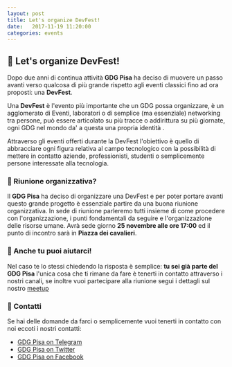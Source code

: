 ```yaml
---
layout: post
title: Let's organize DevFest!
date:   2017-11-19 11:20:00
categories: events
---
```


## 📅 Let's organize DevFest!


Dopo due anni di continua attività **GDG Pisa** ha deciso di muovere un passo avanti verso qualcosa di più grande rispetto agli eventi classici fino ad ora proposti: una **DevFest**.

Una **DevFest** è l'evento più importante che un GDG possa organizzare, è un agglomerato di Eventi, laboratori o di semplice (ma essenziale) networking tra persone, può essere articolato su più tracce o addirittura su più giornate, ogni GDG nel mondo da' a questa una propria identità . 

Attraverso gli eventi offerti durante la DevFest l'obiettivo è quello di abbracciare ogni figura relativa al campo tecnologico con la  possibilità di mettere in contatto aziende, professionisti, studenti o semplicemente persone interessate alla tecnologia.

### 🤔 Riunione organizzativa?
Il **GDG Pisa** ha deciso di organizzare una DevFest e per poter portare avanti questo grande progetto è essenziale partire da una buona riunione organizzativa.
In sede di riunione parleremo tutti insieme di come procedere con l'organizzazione, i punti fondamentali da seguire e l'organizzazione delle risorse umane.
Avrà sede giorno **25 novembre alle ore 17:00** ed il punto di incontro sarà in **Piazza dei cavalieri**.


### 🌟 Anche tu puoi aiutarci!
Nel caso te lo stessi chiedendo la risposta è semplice: **tu sei già parte del GDG Pisa** l'unica cosa che ti rimane da fare è tenerti in contatto attraverso i nostri canali, se inoltre vuoi partecipare alla riunione segui i dettagli sul nostro [meetup](https://www.meetup.com/it-IT/GDG-Pisa/events/245117522/)


### 📇 Contatti
Se hai delle domande da farci o semplicemente vuoi tenerti in contatto con noi eccoti i nostri contatti:
* [GDG Pisa on Telegram](https://t.me/joinchat/B1xkFD9ooAqvs5r2xLO9KQ)
* [GDG Pisa on Twitter](http://twitter.com/gdgPisa)
* [GDG Pisa on Facebook](http://facebook.com/gdgPisa)